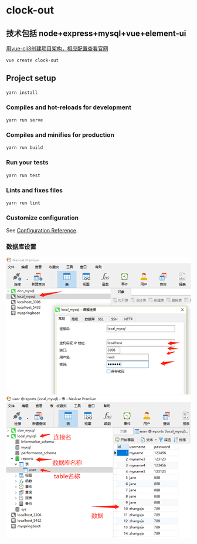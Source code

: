 # clock-out

## 技术包括 node+express+mysql+vue+element-ui
[用vue-cli3创建项目架构，相应配置查看官网](https://cli.vuejs.org/zh/guide/creating-a-project.html)

```
vue create clock-out
```
## Project setup
```
yarn install
```

### Compiles and hot-reloads for development
```
yarn run serve
```

### Compiles and minifies for production
```
yarn run build
```

### Run your tests
```
yarn run test
```

### Lints and fixes files
```
yarn run lint
```

### Customize configuration
See [Configuration Reference](https://cli.vuejs.org/config/).

### 数据库设置
![在这里插入图片描述](https://github.com/zxjzx/upload-image/blob/master/mysql-node-database.png)
![在这里插入图片描述](https://github.com/zxjzx/upload-image/blob/master/mysql-node-table.png)
